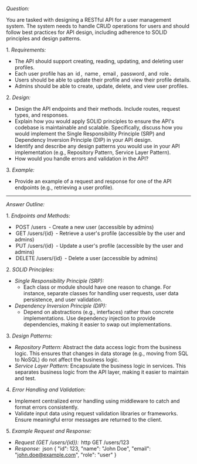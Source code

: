 *Question:*

You are tasked with designing a RESTful API for a user management system. The system needs to handle CRUD operations for users and should follow best practices for API design, including adherence to SOLID principles and design patterns.

1.⁠ ⁠*Requirements:*
- The API should support creating, reading, updating, and deleting user profiles.
- Each user profile has an ⁠ id ⁠, ⁠ name ⁠, ⁠ email ⁠, ⁠ password ⁠, and ⁠ role ⁠.
- Users should be able to update their profile and view their profile details.
- Admins should be able to create, update, delete, and view user profiles.

2.⁠ ⁠*Design:*
- Design the API endpoints and their methods. Include routes, request types, and responses.
- Explain how you would apply SOLID principles to ensure the API's codebase is maintainable and scalable. Specifically, discuss how you would implement the Single Responsibility Principle (SRP) and Dependency Inversion Principle (DIP) in your API design.
- Identify and describe any design patterns you would use in your API implementation (e.g., Repository Pattern, Service Layer Pattern).
- How would you handle errors and validation in the API?

3.⁠ ⁠*Example:*
- Provide an example of a request and response for one of the API endpoints (e.g., retrieving a user profile).

---

*Answer Outline:*

1.⁠ ⁠*Endpoints and Methods:*
- ⁠ POST /users ⁠ - Create a new user (accessible by admins)
- ⁠ GET /users/{id} ⁠ - Retrieve a user's profile (accessible by the user and admins)
- ⁠ PUT /users/{id} ⁠ - Update a user's profile (accessible by the user and admins)
- ⁠ DELETE /users/{id} ⁠ - Delete a user (accessible by admins)

2.⁠ ⁠*SOLID Principles:*
- *Single Responsibility Principle (SRP):*
    - Each class or module should have one reason to change. For instance, separate classes for handling user requests, user data persistence, and user validation.
- *Dependency Inversion Principle (DIP):*
    - Depend on abstractions (e.g., interfaces) rather than concrete implementations. Use dependency injection to provide dependencies, making it easier to swap out implementations.

3.⁠ ⁠*Design Patterns:*
- *Repository Pattern:* Abstract the data access logic from the business logic. This ensures that changes in data storage (e.g., moving from SQL to NoSQL) do not affect the business logic.
- *Service Layer Pattern:* Encapsulate the business logic in services. This separates business logic from the API layer, making it easier to maintain and test.

4.⁠ ⁠*Error Handling and Validation:*
- Implement centralized error handling using middleware to catch and format errors consistently.
- Validate input data using request validation libraries or frameworks. Ensure meaningful error messages are returned to the client.

5.⁠ ⁠*Example Request and Response:*
- *Request (GET /users/{id}):*
  ⁠ http
  GET /users/123
      ⁠
- *Response:*
  ⁠ json
  {
  "id": 123,
  "name": "John Doe",
  "email": "john.doe@example.com",
  "role": "user"
  }
